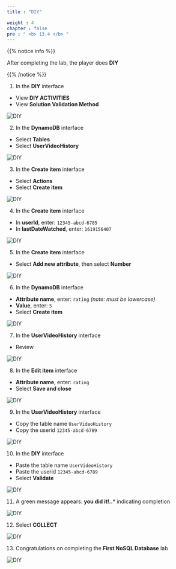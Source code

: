 ```yaml
---
title : "DIY"

weight : 4
chapter : false
pre : " <b> 13.4 </b> "
---
```


{{% notice info %}}

After completing the lab, the player does **DIY**

{{% /notice %}}

1. In the **DIY** interface

- View **DIY ACTIVITIES**
- View **Solution Validation Method**

![DIY](/images/13-nosqldatabase/13.4-diy/1-diy.png?width=90pc)

2. In the **DynamoDB** interface
- Select **Tables**
- Select **UserVideoHistory**

![DIY](/images/13-nosqldatabase/13.4-diy/2-diy.png?width=90pc)

3. In the **Create item** interface
- Select **Actions**
- Select **Create item**

![DIY](/images/13-nosqldatabase/13.4-diy/3-diy.png?width=90pc)

4. In the **Create item** interface
- In **userId**, enter: ```12345-abcd-6785```
- In **lastDateWatched**, enter: ```1619156407```

![DIY](/images/13-nosqldatabase/13.4-diy/4-diy.png?width=90pc)

5. In the **Create item** interface
- Select **Add new attribute**, then select **Number**

![DIY](/images/13-nosqldatabase/13.4-diy/5-diy.png?width=90pc)

6. In the **DynamoDB** interface
- **Attribute name**, enter: ```rating``` *(note: must be lowercase)*
- **Value**, enter: ```5```
- Select **Create item**

![DIY](/images/13-nosqldatabase/13.4-diy/6-diy.png?width=90pc)

7. In the **UserVideoHistory** interface
- Review

![DIY](/images/13-nosqldatabase/13.4-diy/7-diy.png?width=90pc)

8. In the **Edit item** interface
- **Attribute name**, enter: ```rating```
- Select **Save and close**

![DIY](/images/13-nosqldatabase/13.4-diy/8-diy.png?width=90pc)

9. In the **UserVideoHistory** interface
- Copy the table name ```UserVideoHistory```
- Copy the userid ```12345-abcd-6789```

![DIY](/images/13-nosqldatabase/13.4-diy/9-diy.png?width=90pc)

10. In the **DIY** interface
- Paste the table name ```UserVideoHistory```
- Paste the userid ```12345-abcd-6789```
- Select **Validate**

![DIY](/images/13-nosqldatabase/13.4-diy/10-diy.png?width=90pc)

11. A green message appears: **you did it!..*** indicating completion

![DIY](/images/13-nosqldatabase/13.4-diy/11-diy.png?width=90pc)

12. Select **COLLECT**

![DIY](/images/13-nosqldatabase/13.4-diy/12-diy.png?width=90pc)

13. Congratulations on completing the **First NoSQL Database** lab

![DIY](/images/13-nosqldatabase/13.4-diy/13-diy.png?width=90pc)